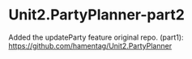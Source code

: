# Unit2.PartyPlanner-part2
Added the updateParty feature
original repo. (part1): https://github.com/hamentag/Unit2.PartyPlanner
